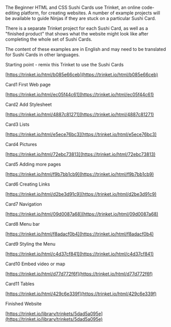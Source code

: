 

The Beginner HTML and CSS Sushi Cards use Trinket, an online code-editing platform, for creating websites. A number of example projects will be available to guide Ninjas if they are stuck on a particular Sushi Card. 

There is a separate Trinket project for each Sushi Card, as well as a "finished product" that shows what the website might look like after completing the whole set of Sushi Cards.



The content of these examples are in English and may need to be translated for Sushi Cards in other languages. 



Starting point - remix this Trinket to use the Sushi Cards

[https://trinket.io/html/b085e66ceb](https://trinket.io/html/b085e66ceb)

Card1 First Web page

[https://trinket.io/html/ec05f44c61](https://trinket.io/html/ec05f44c61)

Card2 Add Stylesheet

[https://trinket.io/html/4887c81271](https://trinket.io/html/4887c81271)

Card3 Lists

[https://trinket.io/html/e5ece76bc3](https://trinket.io/html/e5ece76bc3)

Card4 Pictures

[https://trinket.io/html/72ebc73813](https://trinket.io/html/72ebc73813)

Card5 Adding more pages

[https://trinket.io/html/f9b7bb1cb9](https://trinket.io/html/f9b7bb1cb9)

Card6 Creating Links

[https://trinket.io/html/d2be3d91c9](https://trinket.io/html/d2be3d91c9)

Card7 Navigation

[https://trinket.io/html/09d0087a68](https://trinket.io/html/09d0087a68)

Card8 Menu bar

[https://trinket.io/html/f8adacf0b4](https://trinket.io/html/f8adacf0b4)

Card9 Styling the Menu

[https://trinket.io/html/c4d37cf841](https://trinket.io/html/c4d37cf841)

Card10 Embed video or map

[https://trinket.io/html/d77d772f6f](https://trinket.io/html/d77d772f6f)

Card11 Tables

[https://trinket.io/html/429c6e339f](https://trinket.io/html/429c6e339f)

Finished Website

[https://trinket.io/library/trinkets/5dad5a095e](https://trinket.io/library/trinkets/5dad5a095e)

